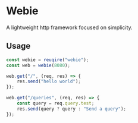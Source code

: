 # Webie
A lightweight http framework focused on simplicity.

## Usage 

```js
const webie = reuqire("webie");
const web = webie(8080);

web.get("/", (req, res) => {
    res.send("hello world");
});

web.get("/queries", (req, res) => {
    const query = req.query.test;
    res.send(query ? query : "Send a query");
});
```
